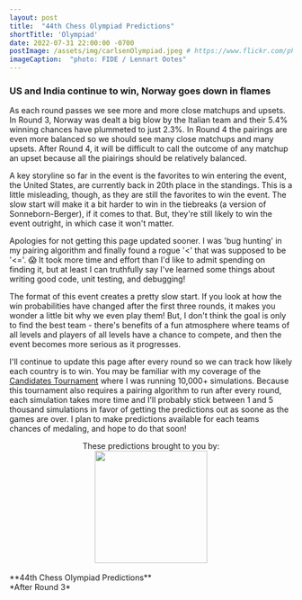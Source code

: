 ```yaml
---
layout: post
title:  "44th Chess Olympiad Predictions"
shortTitle: 'Olympiad'
date: 2022-07-31 22:00:00 -0700
postImage: /assets/img/carlsenOlympiad.jpeg # https://www.flickr.com/photos/fide/51782665101/in/photolist-2mTRGfH-2mF3T2E-2mFPiS8-2mGLprG-2mFPiSP-2mGHx2B-2mFraoE-2mH8cTG-2mGWPqT-2mbnW9r-2mbMGAE-2mFFqui-2mFTz2N-2mUmAc9-2mGhtwZ-2mbC9n9-2mFRHrs-2mFDYtd-2mGjizs-2mHa4JP-2mbihND-2mHccpR-2mGKNVX-2mGrZgb-2mbKy8k-2mGp2pN-2mGQHfx-2mbNKm2-2mGoSmJ-2mGoSoC-2mFRfug-2mFRfqP-2mFUBEj-2mFVCsk-2mFSnPS-2mFVCmy-2mGrg6K-2mFJEpo-2mHbFrj-2mHbFoi-2mH9npq-2mHcFF6-2mFDgYa-2mHcbab-2mK1g2L-2mGWPuF-2mH18QK-2mGZ8oD-2mGWPwE-2mGWPM4
imageCaption:  "photo: FIDE / Lennart Ootes"
---
```


<style>

    .field td {padding: 3px 3px; }
    .field th {padding: 3px 3px; }
    .narrow {width: 50%; margin: auto;}
    .post-header{
        margin-bottom: 10px;
    }
    .post-title{
        margin-bottom: 10px;
    }
    .pad{
        padding: 5px;
    }
.postImage {
  display: block;
  text-align: center;
  margin-left: auto;
  margin-right: auto;
  font-size: 12px;
  max-height: 300px;
  padding-top: 0px;
}

.postImage img {
  height: auto;
  max-height: 300px;
}

.caption {
  display: block;
  text-align: center;
  margin-left: auto;
  margin-right: auto;
  font-size: 12px;
}

.yt {
  display: block;
  margin: 0 auto;
}

.chessable-logo {
display: flex;
justify-content: center;
}
.sponsor {
  text-align: center;
}



}
</style>
<script src="https://cdn.plot.ly/plotly-latest.min.js"></script> 

### US and India continue to win, Norway goes down in flames

As each round passes we see more and more close matchups and upsets. In Round 3, Norway was dealt a big blow by the Italian team and their 5.4% winning chances have plummeted to just 2.3%. In Round 4 the pairings are even more balanced so we should see many close matchups and many upsets. After Round 4, it will be difficult to call the outcome of any matchup an upset because all the piairings should be relatively balanced.

A key storyline so far in the event is the favorites to win entering the event, the United States, are currently back in 20th place in the standings. This is a little misleading, though, as they are still the favorites to win the event. The slow start will make it a bit harder to win in the tiebreaks (a version of Sonneborn-Berger), if it comes to that. But, they're still likely to win the event outright, in which case it won't matter.

Apologies for not getting this page updated sooner. I was 'bug hunting' in my pairing algorithm and finally found a rogue '<' that was supposed to be '<='. 😱 It took more time and effort than I'd like to admit spending on finding it, but at least I can truthfully say I've learned some things about writing good code, unit testing, and debugging!

The format of this event creates a pretty slow start. If you look at how the win probabilities have changed after the first three rounds, it makes you wonder a little bit why we even play them! But, I don't think the goal is only to find the best team - there's benefits of a fun atmosphere where teams of all levels and players of all levels have a chance to compete, and then the event becomes more serious as it progresses.

I'll continue to update this page after every round so we can track how likely each country is to win. You may be familiar with my coverage of the [Candidates Tournament][cand] where I was running 10,000+ simulations. Because this tournament also requires a pairing algorithm to run after every round, each simulation takes more time and I'll probably stick between 1 and 5 thousand simulations in favor of getting the predictions out as soone as the games are over. I plan to make predictions available for each teams chances of medaling, and hope to do that soon!

<div class = 'sponsor' style="width:400px; margin:0 auto;">
These predictions brought to you by:
  <div class = 'chessable-logo' >
    <a href = 'https://chessable.com' >
    <img src='/assets/img/chessable.webp' width = '200' style= "margin:0 auto;">
    </a>
  </div>
</div>

<br>
**44th Chess Olympiad Predictions** <br>
*After Round 3*
<div>                            <div id="77001500-c55b-4295-aa4a-b987c3ad7a36" class="plotly-graph-div" style="height:100%; width:100%;"></div>            <script type="text/javascript">                                    window.PLOTLYENV=window.PLOTLYENV || {};                                    if (document.getElementById("77001500-c55b-4295-aa4a-b987c3ad7a36")) {                    Plotly.newPlot(                        "77001500-c55b-4295-aa4a-b987c3ad7a36",                        [{"alignmentgroup":"True","hovertemplate":"Win %{y}%","legendgroup":"United States of America","marker":{"color":"rgb(27,158,119)","pattern":{"shape":""}},"name":"United States of America","offsetgroup":"United States of America","orientation":"v","showlegend":true,"textposition":"auto","x":["Pre","1","2","3"],"xaxis":"x","y":[62.2,60.7,63.4,62.7],"yaxis":"y","type":"bar"},{"alignmentgroup":"True","hovertemplate":"Win %{y}%","legendgroup":"India","marker":{"color":"rgb(217,95,2)","pattern":{"shape":""}},"name":"India","offsetgroup":"India","orientation":"v","showlegend":true,"textposition":"auto","x":["Pre","1","2","3"],"xaxis":"x","y":[7.1,6.7,6.3,7.8],"yaxis":"y","type":"bar"},{"alignmentgroup":"True","hovertemplate":"Win %{y}%","legendgroup":"Spain","marker":{"color":"rgb(117,112,179)","pattern":{"shape":""}},"name":"Spain","offsetgroup":"Spain","orientation":"v","showlegend":true,"textposition":"auto","x":["Pre","1","2","3"],"xaxis":"x","y":[4.8,5.2,3.6,5.6],"yaxis":"y","type":"bar"},{"alignmentgroup":"True","hovertemplate":"Win %{y}%","legendgroup":"Norway","marker":{"color":"rgb(231,41,138)","pattern":{"shape":""}},"name":"Norway","offsetgroup":"Norway","orientation":"v","showlegend":true,"textposition":"auto","x":["Pre","1","2","3"],"xaxis":"x","y":[4.4,4.9,5.4,2.3],"yaxis":"y","type":"bar"},{"alignmentgroup":"True","hovertemplate":"Win %{y}%","legendgroup":"Netherlands","marker":{"color":"rgb(102,166,30)","pattern":{"shape":""}},"name":"Netherlands","offsetgroup":"Netherlands","orientation":"v","showlegend":true,"textposition":"auto","x":["Pre","1","2","3"],"xaxis":"x","y":[4.3,3.0,2.5,3.8],"yaxis":"y","type":"bar"},{"alignmentgroup":"True","hovertemplate":"Win %{y}%","legendgroup":"Azerbaijan","marker":{"color":"rgb(230,171,2)","pattern":{"shape":""}},"name":"Azerbaijan","offsetgroup":"Azerbaijan","orientation":"v","showlegend":true,"textposition":"auto","x":["Pre","1","2","3"],"xaxis":"x","y":[3.8,3.5,3.6,4.6],"yaxis":"y","type":"bar"},{"alignmentgroup":"True","hovertempla`te":"Win %{y}%","legendgroup":"Poland","marker":{"color":"rgb(166,118,29)","pattern":{"shape":""}},"name":"Poland","offsetgroup":"Poland","orientation":"v","showlegend":true,"textposition":"auto","x":["Pre","1","2","3"],"xaxis":"x","y":[3.7,4.9,4.8,4.8],"yaxis":"y","type":"bar"},{"alignmentgroup":"True","hovertemplate":"Win %{y}%","legendgroup":"England","marker":{"color":"rgb(102,102,102)","pattern":{"shape":""}},"name":"England","offsetgroup":"England","orientation":"v","showlegend":true,"textposition":"auto","x":["Pre","1","2","3"],"xaxis":"x","y":[2.4,2.1,2.2,1.5],"yaxis":"y","type":"bar"},{"alignmentgroup":"True","hovertemplate":"Win %{y}%","legendgroup":"Ukraine","marker":{"color":"rgb(27,158,119)","pattern":{"shape":""}},"name":"Ukraine","offsetgroup":"Ukraine","orientation":"v","showlegend":true,"textposition":"auto","x":["Pre","1","2","3"],"xaxis":"x","y":[2.0,2.8,2.0,2.0],"yaxis":"y","type":"bar"},{"alignmentgroup":"True","hovertemplate":"Win %{y}%","legendgroup":"Germany","marker":{"color":"rgb(217,95,2)","pattern":{"shape":""}},"name":"Germany","offsetgroup":"Germany","orientation":"v","showlegend":true,"textposition":"auto","x":["Pre","1","2","3"],"xaxis":"x","y":[1.8,2.2,2.3,0.9],"yaxis":"y","type":"bar"},{"alignmentgroup":"True","hovertemplate":"Win %{y}%","legendgroup":"Armenia","marker":{"color":"rgb(117,112,179)","pattern":{"shape":""}},"name":"Armenia","offsetgroup":"Armenia","orientation":"v","showlegend":true,"textposition":"auto","x":["Pre","1","2","3"],"xaxis":"x","y":[0.9,0.6,0.9,0.6],"yaxis":"y","type":"bar"},{"alignmentgroup":"True","hovertemplate":"Win %{y}%","legendgroup":"India 2","marker":{"color":"rgb(231,41,138)","pattern":{"shape":""}},"name":"India 2","offsetgroup":"India 2","orientation":"v","showlegend":true,"textposition":"auto","x":["Pre","1","2","3"],"xaxis":"x","y":[0.7,1.2,0.9,1.5],"yaxis":"y","type":"bar"},{"alignmentgroup":"True","hovertemplate":"Win %{y}%","legendgroup":"Iran","marker":{"color":"rgb(102,166,30)","pattern":{"shape":""}},"name":"Iran","offsetgroup":"Iran","orientation":"v","showlegend":true,"textposition":"auto","x":["Pre","1","2","3"],"xaxis":"x","y":[0.6,0.4,0.9,0.5],"yaxis":"y","type":"bar"},{"alignmentgroup":"True","hovertemplate":"Win %{y}%","legendgroup":"Croatia","marker":{"color":"rgb(230,171,2)","pattern":{"shape":""}},"name":"Croatia","offsetgroup":"Croatia","orientation":"v","showlegend":true,"textposition":"auto","x":["Pre","1","2","3"],"xaxis":"x","y":[0.3,0.2,0.1,0.1],"yaxis":"y","type":"bar"},{"alignmentgroup":"True","hovertemplate":"Win %{y}%","legendgroup":"Israel","marker":{"color":"rgb(166,118,29)","pattern":{"shape":""}},"name":"Israel","offsetgroup":"Israel","orientation":"v","showlegend":true,"textposition":"auto","x":["Pre","2"],"xaxis":"x","y":[0.2,0.2],"yaxis":"y","type":"bar"},{"alignmentgroup":"True","hovertemplate":"Win %{y}%","legendgroup":"Turkey","marker":{"color":"rgb(102,102,102)","pattern":{"shape":""}},"name":"Turkey","offsetgroup":"Turkey","orientation":"v","showlegend":true,"textposition":"auto","x":["Pre","1","2","3"],"xaxis":"x","y":[0.2,0.1,0.1,0.3],"yaxis":"y","type":"bar"},{"alignmentgroup":"True","hovertemplate":"Win %{y}%","legendgroup":"Hungary","marker":{"color":"rgb(27,158,119)","pattern":{"shape":""}},"name":"Hungary","offsetgroup":"Hungary","orientation":"v","showlegend":true,"textposition":"auto","x":["Pre","1","2","3"],"xaxis":"x","y":[0.2,0.1,0.1,0.1],"yaxis":"y","type":"bar"},{"alignmentgroup":"True","hovertemplate":"Win %{y}%","legendgroup":"France","marker":{"color":"rgb(217,95,2)","pattern":{"shape":""}},"name":"France","offsetgroup":"France","orientation":"v","showlegend":true,"textposition":"auto","x":["Pre","1","2","3"],"xaxis":"x","y":[0.1,0.1,0.1,0.5],"yaxis":"y","type":"bar"},{"alignmentgroup":"True","hovertemplate":"Win %{y}%","legendgroup":"Georgia","marker":{"color":"rgb(117,112,179)","pattern":{"shape":""}},"name":"Georgia","offsetgroup":"Georgia","orientation":"v","showlegend":true,"textposition":"auto","x":["Pre"],"xaxis":"x","y":[0.1],"yaxis":"y","type":"bar"},{"alignmentgroup":"True","hovertemplate":"Win %{y}%","legendgroup":"Italy","marker":{"color":"rgb(231,41,138)","pattern":{"shape":""}},"name":"Italy","offsetgroup":"Italy","orientation":"v","showlegend":true,"textposition":"auto","x":["Pre"],"xaxis":"x","y":[0.1],"yaxis":"y","type":"bar"},{"alignmentgroup":"True","hovertemplate":"Win %{y}%","legendgroup":"Uzbekistan","marker":{"color":"rgb(102,166,30)","pattern":{"shape":""}},"name":"Uzbekistan","offsetgroup":"Uzbekistan","orientation":"v","showlegend":true,"textposition":"auto","x":["Pre","1","2","3"],"xaxis":"x","y":[0.1,0.2,0.3,0.1],"yaxis":"y","type":"bar"},{"alignmentgroup":"True","hovertemplate":"Win %{y}%","legendgroup":"India 3","marker":{"color":"rgb(230,171,2)","pattern":{"shape":""}},"name":"India 3","offsetgroup":"India 3","orientation":"v","showlegend":true,"textposition":"auto","x":["1","2","3"],"xaxis":"x","y":[0.5,0.2,0.2],"yaxis":"y","type":"bar"},{"alignmentgroup":"True","hovertemplate":"Win %{y}%","legendgroup":"Romania","marker":{"color":"rgb(166,118,29)","pattern":{"shape":""}},"name":"Romania","offsetgroup":"Romania","orientation":"v","showlegend":true,"textposition":"auto","x":["1"],"xaxis":"x","y":[0.3],"yaxis":"y","type":"bar"},{"alignmentgroup":"True","hovertemplate":"Win %{y}%","legendgroup":"Denmark","marker":{"color":"rgb(102,102,102)","pattern":{"shape":""}},"name":"Denmark","offsetgroup":"Denmark","orientation":"v","showlegend":true,"textposition":"auto","x":["1"],"xaxis":"x","y":[0.1],"yaxis":"y","type":"bar"},{"alignmentgroup":"True","hovertemplate":"Win %{y}%","legendgroup":"Brazil","marker":{"color":"rgb(27,158,119)","pattern":{"shape":""}},"name":"Brazil","offsetgroup":"Brazil","orientation":"v","showlegend":true,"textposition":"auto","x":["1"],"xaxis":"x","y":[0.1],"yaxis":"y","type":"bar"},{"alignmentgroup":"True","hovertemplate":"Win %{y}%","legendgroup":"Serbia","marker":{"color":"rgb(217,95,2)","pattern":{"shape":""}},"name":"Serbia","offsetgroup":"Serbia","orientation":"v","showlegend":true,"textposition":"auto","x":["1","3"],"xaxis":"x","y":[0.1,0.1],"yaxis":"y","type":"bar"},{"alignmentgroup":"True","hovertemplate":"Win %{y}%","legendgroup":"Argentina","marker":{"color":"rgb(117,112,179)","pattern":{"shape":""}},"name":"Argentina","offsetgroup":"Argentina","orientation":"v","showlegend":true,"textposition":"auto","x":["2"],"xaxis":"x","y":[0.1],"yaxis":"y","type":"bar"}],                        {"barmode":"relative","hovermode":"x unified","legend":{"title":{"text":"Country"},"tracegroupgap":0,"traceorder":"reversed"},"margin":{"t":60},"template":{"data":{"barpolar":[{"marker":{"line":{"color":"white","width":0.5},"pattern":{"fillmode":"overlay","size":10,"solidity":0.2}},"type":"barpolar"}],"bar":[{"error_x":{"color":"rgb(36,36,36)"},"error_y":{"color":"rgb(36,36,36)"},"marker":{"line":{"color":"white","width":0.5},"pattern":{"fillmode":"overlay","size":10,"solidity":0.2}},"type":"bar"}],"carpet":[{"aaxis":{"endlinecolor":"rgb(36,36,36)","gridcolor":"white","linecolor":"white","minorgridcolor":"white","startlinecolor":"rgb(36,36,36)"},"baxis":{"endlinecolor":"rgb(36,36,36)","gridcolor":"white","linecolor":"white","minorgridcolor":"white","startlinecolor":"rgb(36,36,36)"},"type":"carpet"}],"choropleth":[{"colorbar":{"outlinewidth":1,"tickcolor":"rgb(36,36,36)","ticks":"outside"},"type":"choropleth"}],"contourcarpet":[{"colorbar":{"outlinewidth":1,"tickcolor":"rgb(36,36,36)","ticks":"outside"},"type":"contourcarpet"}],"contour":[{"colorbar":{"outlinewidth":1,"tickcolor":"rgb(36,36,36)","ticks":"outside"},"colorscale":[[0.0,"#440154"],[0.1111111111111111,"#482878"],[0.2222222222222222,"#3e4989"],[0.3333333333333333,"#31688e"],[0.4444444444444444,"#26828e"],[0.5555555555555556,"#1f9e89"],[0.6666666666666666,"#35b779"],[0.7777777777777778,"#6ece58"],[0.8888888888888888,"#b5de2b"],[1.0,"#fde725"]],"type":"contour"}],"heatmapgl":[{"colorbar":{"outlinewidth":1,"tickcolor":"rgb(36,36,36)","ticks":"outside"},"colorscale":[[0.0,"#440154"],[0.1111111111111111,"#482878"],[0.2222222222222222,"#3e4989"],[0.3333333333333333,"#31688e"],[0.4444444444444444,"#26828e"],[0.5555555555555556,"#1f9e89"],[0.6666666666666666,"#35b779"],[0.7777777777777778,"#6ece58"],[0.8888888888888888,"#b5de2b"],[1.0,"#fde725"]],"type":"heatmapgl"}],"heatmap":[{"colorbar":{"outlinewidth":1,"tickcolor":"rgb(36,36,36)","ticks":"outside"},"colorscale":[[0.0,"#440154"],[0.1111111111111111,"#482878"],[0.2222222222222222,"#3e4989"],[0.3333333333333333,"#31688e"],[0.4444444444444444,"#26828e"],[0.5555555555555556,"#1f9e89"],[0.6666666666666666,"#35b779"],[0.7777777777777778,"#6ece58"],[0.8888888888888888,"#b5de2b"],[1.0,"#fde725"]],"type":"heatmap"}],"histogram2dcontour":[{"colorbar":{"outlinewidth":1,"tickcolor":"rgb(36,36,36)","ticks":"outside"},"colorscale":[[0.0,"#440154"],[0.1111111111111111,"#482878"],[0.2222222222222222,"#3e4989"],[0.3333333333333333,"#31688e"],[0.4444444444444444,"#26828e"],[0.5555555555555556,"#1f9e89"],[0.6666666666666666,"#35b779"],[0.7777777777777778,"#6ece58"],[0.8888888888888888,"#b5de2b"],[1.0,"#fde725"]],"type":"histogram2dcontour"}],"histogram2d":[{"colorbar":{"outlinewidth":1,"tickcolor":"rgb(36,36,36)","ticks":"outside"},"colorscale":[[0.0,"#440154"],[0.1111111111111111,"#482878"],[0.2222222222222222,"#3e4989"],[0.3333333333333333,"#31688e"],[0.4444444444444444,"#26828e"],[0.5555555555555556,"#1f9e89"],[0.6666666666666666,"#35b779"],[0.7777777777777778,"#6ece58"],[0.8888888888888888,"#b5de2b"],[1.0,"#fde725"]],"type":"histogram2d"}],"histogram":[{"marker":{"line":{"color":"white","width":0.6}},"type":"histogram"}],"mesh3d":[{"colorbar":{"outlinewidth":1,"tickcolor":"rgb(36,36,36)","ticks":"outside"},"type":"mesh3d"}],"parcoords":[{"line":{"colorbar":{"outlinewidth":1,"tickcolor":"rgb(36,36,36)","ticks":"outside"}},"type":"parcoords"}],"pie":[{"automargin":true,"type":"pie"}],"scatter3d":[{"line":{"colorbar":{"outlinewidth":1,"tickcolor":"rgb(36,36,36)","ticks":"outside"}},"marker":{"colorbar":{"outlinewidth":1,"tickcolor":"rgb(36,36,36)","ticks":"outside"}},"type":"scatter3d"}],"scattercarpet":[{"marker":{"colorbar":{"outlinewidth":1,"tickcolor":"rgb(36,36,36)","ticks":"outside"}},"type":"scattercarpet"}],"scattergeo":[{"marker":{"colorbar":{"outlinewidth":1,"tickcolor":"rgb(36,36,36)","ticks":"outside"}},"type":"scattergeo"}],"scattergl":[{"marker":{"colorbar":{"outlinewidth":1,"tickcolor":"rgb(36,36,36)","ticks":"outside"}},"type":"scattergl"}],"scattermapbox":[{"marker":{"colorbar":{"outlinewidth":1,"tickcolor":"rgb(36,36,36)","ticks":"outside"}},"type":"scattermapbox"}],"scatterpolargl":[{"marker":{"colorbar":{"outlinewidth":1,"tickcolor":"rgb(36,36,36)","ticks":"outside"}},"type":"scatterpolargl"}],"scatterpolar":[{"marker":{"colorbar":{"outlinewidth":1,"tickcolor":"rgb(36,36,36)","ticks":"outside"}},"type":"scatterpolar"}],"scatter":[{"marker":{"colorbar":{"outlinewidth":1,"tickcolor":"rgb(36,36,36)","ticks":"outside"}},"type":"scatter"}],"scatterternary":[{"marker":{"colorbar":{"outlinewidth":1,"tickcolor":"rgb(36,36,36)","ticks":"outside"}},"type":"scatterternary"}],"surface":[{"colorbar":{"outlinewidth":1,"tickcolor":"rgb(36,36,36)","ticks":"outside"},"colorscale":[[0.0,"#440154"],[0.1111111111111111,"#482878"],[0.2222222222222222,"#3e4989"],[0.3333333333333333,"#31688e"],[0.4444444444444444,"#26828e"],[0.5555555555555556,"#1f9e89"],[0.6666666666666666,"#35b779"],[0.7777777777777778,"#6ece58"],[0.8888888888888888,"#b5de2b"],[1.0,"#fde725"]],"type":"surface"}],"table":[{"cells":{"fill":{"color":"rgb(237,237,237)"},"line":{"color":"white"}},"header":{"fill":{"color":"rgb(217,217,217)"},"line":{"color":"white"}},"type":"table"}]},"layout":{"annotationdefaults":{"arrowhead":0,"arrowwidth":1},"autotypenumbers":"strict","coloraxis":{"colorbar":{"outlinewidth":1,"tickcolor":"rgb(36,36,36)","ticks":"outside"}},"colorscale":{"diverging":[[0.0,"rgb(103,0,31)"],[0.1,"rgb(178,24,43)"],[0.2,"rgb(214,96,77)"],[0.3,"rgb(244,165,130)"],[0.4,"rgb(253,219,199)"],[0.5,"rgb(247,247,247)"],[0.6,"rgb(209,229,240)"],[0.7,"rgb(146,197,222)"],[0.8,"rgb(67,147,195)"],[0.9,"rgb(33,102,172)"],[1.0,"rgb(5,48,97)"]],"sequential":[[0.0,"#440154"],[0.1111111111111111,"#482878"],[0.2222222222222222,"#3e4989"],[0.3333333333333333,"#31688e"],[0.4444444444444444,"#26828e"],[0.5555555555555556,"#1f9e89"],[0.6666666666666666,"#35b779"],[0.7777777777777778,"#6ece58"],[0.8888888888888888,"#b5de2b"],[1.0,"#fde725"]],"sequentialminus":[[0.0,"#440154"],[0.1111111111111111,"#482878"],[0.2222222222222222,"#3e4989"],[0.3333333333333333,"#31688e"],[0.4444444444444444,"#26828e"],[0.5555555555555556,"#1f9e89"],[0.6666666666666666,"#35b779"],[0.7777777777777778,"#6ece58"],[0.8888888888888888,"#b5de2b"],[1.0,"#fde725"]]},"colorway":["#1F77B4","#FF7F0E","#2CA02C","#D62728","#9467BD","#8C564B","#E377C2","#7F7F7F","#BCBD22","#17BECF"],"font":{"color":"rgb(36,36,36)"},"geo":{"bgcolor":"white","lakecolor":"white","landcolor":"white","showlakes":true,"showland":true,"subunitcolor":"white"},"hoverlabel":{"align":"left"},"hovermode":"closest","mapbox":{"style":"light"},"paper_bgcolor":"white","plot_bgcolor":"white","polar":{"angularaxis":{"gridcolor":"rgb(232,232,232)","linecolor":"rgb(36,36,36)","showgrid":false,"showline":true,"ticks":"outside"},"bgcolor":"white","radialaxis":{"gridcolor":"rgb(232,232,232)","linecolor":"rgb(36,36,36)","showgrid":false,"showline":true,"ticks":"outside"}},"scene":{"xaxis":{"backgroundcolor":"white","gridcolor":"rgb(232,232,232)","gridwidth":2,"linecolor":"rgb(36,36,36)","showbackground":true,"showgrid":false,"showline":true,"ticks":"outside","zeroline":false,"zerolinecolor":"rgb(36,36,36)"},"yaxis":{"backgroundcolor":"white","gridcolor":"rgb(232,232,232)","gridwidth":2,"linecolor":"rgb(36,36,36)","showbackground":true,"showgrid":false,"showline":true,"ticks":"outside","zeroline":false,"zerolinecolor":"rgb(36,36,36)"},"zaxis":{"backgroundcolor":"white","gridcolor":"rgb(232,232,232)","gridwidth":2,"linecolor":"rgb(36,36,36)","showbackground":true,"showgrid":false,"showline":true,"ticks":"outside","zeroline":false,"zerolinecolor":"rgb(36,36,36)"}},"shapedefaults":{"fillcolor":"black","line":{"width":0},"opacity":0.3},"ternary":{"aaxis":{"gridcolor":"rgb(232,232,232)","linecolor":"rgb(36,36,36)","showgrid":false,"showline":true,"ticks":"outside"},"baxis":{"gridcolor":"rgb(232,232,232)","linecolor":"rgb(36,36,36)","showgrid":false,"showline":true,"ticks":"outside"},"bgcolor":"white","caxis":{"gridcolor":"rgb(232,232,232)","linecolor":"rgb(36,36,36)","showgrid":false,"showline":true,"ticks":"outside"}},"title":{"x":0.05},"xaxis":{"automargin":true,"gridcolor":"rgb(232,232,232)","linecolor":"rgb(36,36,36)","showgrid":false,"showline":true,"ticks":"outside","title":{"standoff":15},"zeroline":false,"zerolinecolor":"rgb(36,36,36)"},"yaxis":{"automargin":true,"gridcolor":"rgb(232,232,232)","linecolor":"rgb(36,36,36)","showgrid":false,"showline":true,"ticks":"outside","title":{"standoff":15},"zeroline":false,"zerolinecolor":"rgb(36,36,36)"}}},"title":{"text":"Probability of Winning Chess Olympiad | Pawnalyze.com"},"xaxis":{"anchor":"y","domain":[0.0,1.0],"title":{"text":"Round"}},"yaxis":{"anchor":"x","domain":[0.0,1.0],"range":[0,100],"title":{"text":"Win %"}}},                        {"responsive": true}                    )                };                            </script>        </div>


| Country                  |   Win % |
|:-------------------------|--------:|
| United States of America |    62.7 |
| India                    |     7.8 |
| Spain                    |     5.6 |
| Poland                   |     4.8 |
| Azerbaijan               |     4.6 |
| Netherlands              |     3.8 |
| Norway                   |     2.3 |
| Ukraine                  |     2.0 |
| India 2                  |     1.5 |
| England                  |     1.5 |
| Germany                  |     0.9 |
| Armenia                  |     0.6 |
| France                   |     0.5 |
| Iran                     |     0.5 |
| Turkey                   |     0.3 |
| India 3                  |     0.2 |
| Croatia                  |     0.1 |
| Uzbekistan               |     0.1 |
| Serbia                   |     0.1 |
| Hungary                  |     0.1 |
{: .field .narrow}
<br>
Follow me on [Twitter][twit] and be the first to know when I update this page!


[wiki]: https://en.wikipedia.org/wiki/Candidates_Tournament_2022
[twit]: https://twitter.com/pawnalyze
[regs]: https://handbook.fide.com/files/handbook/Regulations_for_the_FIDE_Candidates_Tournament_2022.pdf
[bullet]: https://twitter.com/pawnalyze/status/1542350916409405441?s=20&t=qSrsX6mLumfQwBMFhet1mQ
[model]: https://pawnalyze.com/tournament/2022/02/27/Elo-Rating-Accuracy-Is-Machine-Learning-Better.html
[cand]: tournaments/2022-candidates-tournament/index.md